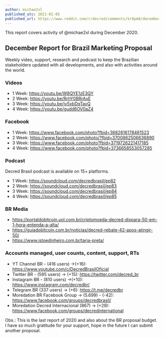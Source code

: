 ```yaml
---
author: michae2xl
published_utc: 2021-01-05
published_url: https://www.reddit.com/r/decred/comments/kr8pm8/december_report_for_brazil_proposal/
---
```


This report covers activity of @michae2xl during December 2020.

## December Report for Brazil Marketing Proposal

Weekly video, support, research and podcast to keep the Brazilian stakeholders updated with all developments, and also with activities around the world.

### Videos

- 1 Week: https://youtu.be/W8QYE1zE3QY
- 2 Week: https://youtu.be/RrhY0BRrAxE
- 3 Week: https://youtu.be/jy5xbDqTayQ
- 4 Week: https://youtu.be/gudd6OV0aZ4

### Facebook

- 1 Week: https://www.facebook.com/photo?fbid=3682616178461523
- 2 Week: https://www.facebook.com/photo/?fbid=3700862506636890
- 3 Week: https://www.facebook.com/photo?fbid=3719726221417185
- 4 Week: https://www.facebook.com/photo?fbid=3736658553057285

### Podcast

Decred Brasil podcast is available on 15+ platforms.

- 1 Week: https://soundcloud.com/decredbrasil/ep82
- 2 Week: https://soundcloud.com/decredbrasil/ep83
- 3 Week: https://soundcloud.com/decredbrasil/ep84
- 4 Week: https://soundcloud.com/decredbrasil/ep85

### BR Media

- https://portaldobitcoin.uol.com.br/criptomoeda-decred-dispara-50-em-1-hora-entenda-a-alta/
- https://guiadobitcoin.com.br/noticias/decred-rebate-42-apos-atingir-50/
- https://www.istoedinheiro.com.br/tarja-preta/

### Accounts managed, user counts, content, support, RTs

- YT Channel BR - (416 users) ->(+16): https://www.youtube.com/c/DecredBrasilOficial
- Twitter BR - (595 users) -> (+15): https://twitter.com/decred_br
- Instagram BR - (810 users) ->(+10): https://www.instagram.com/decredbr/
- Telegram BR (337 users) -> (+6): https://t.me/decredbr
- Moredation BR Facebook Group -> (5.699) - (-42): https://www.facebook.com/groups/decredbrasil/
- Moredation Decred Internacional (867) -> (+29): https://www.facebook.com/groups/decredinternational

Obs.: This is the last report of 2020 and also about the BR proposal budget. I have so much gratitude for your support, hope in the future I can submit another proposal.
